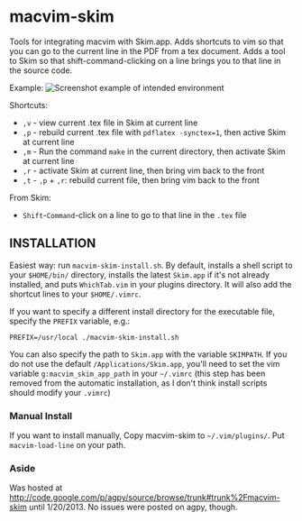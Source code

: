 macvim-skim
===========

Tools for integrating macvim with Skim.app.  Adds shortcuts to vim so that you
can go to the current line in the PDF from a tex document.  Adds a tool to Skim
so that shift-command-clicking on a line brings you to that line in the source code.

Example:
![Screenshot example of intended environment](https://raw.github.com/keflavich/macvim-skim/master/macvim-skim/test/Example_MacvimSkim.png "Screenshot")

Shortcuts:
 * `,v` - view current .tex file in Skim at current line
 * `,p` - rebuild current .tex file with `pdflatex -synctex=1`, then active Skim at current line
 * `,m` - Run the command `make` in the current directory, then activate Skim at current line
 * `,r` - activate Skim at current line, then bring vim back to the front
 * `,t` - `,p` + `,r`: rebuild current file, then bring vim back to the front

From Skim:
 * `Shift`-`Command`-click on a line to go to that line in the `.tex` file


INSTALLATION
------------
Easiest way: run `macvim-skim-install.sh`.  By default, installs a shell script
to your `$HOME/bin/` directory, installs the latest `Skim.app` if it's not already
installed, and puts `WhichTab.vim` in your plugins directory.  It will also add
the shortcut lines to your `$HOME/.vimrc`.

If you want to specify a different install directory for the executable file, specify the
`PREFIX` variable, e.g.:

`PREFIX=/usr/local ./macvim-skim-install.sh`

You can also specify the path to `Skim.app` with the variable `SKIMPATH`.  If
you do not use the default `/Applications/Skim.app`, you'll need to set the vim
variable `g:macvim_skim_app_path` in your `~/.vimrc` (this step has been
removed from the automatic installation, as I don't think install scripts
should modify your `.vimrc`)

### Manual Install ###
If you want to install manually, Copy macvim-skim to `~/.vim/plugins/`.  Put
`macvim-load-line` on your path.


### Aside ###
Was hosted at http://code.google.com/p/agpy/source/browse/trunk#trunk%2Fmacvim-skim until 1/20/2013.  No issues were posted on agpy, though.
